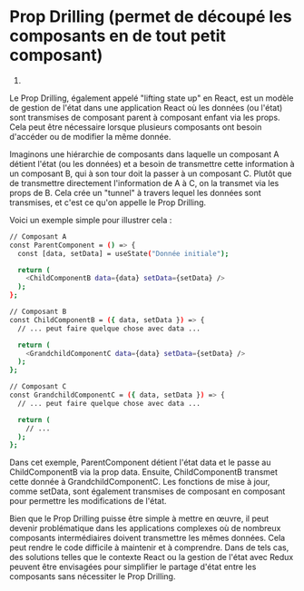 # Prop Drilling (permet de découpé les composants en de tout petit composant)

1.
Le Prop Drilling, également appelé "lifting state up" en React, est un modèle de gestion de l'état dans une application React où les données (ou l'état) sont transmises de composant parent à composant enfant via les props. Cela peut être nécessaire lorsque plusieurs composants ont besoin d'accéder ou de modifier la même donnée.

Imaginons une hiérarchie de composants dans laquelle un composant A détient l'état (ou les données) et a besoin de transmettre cette information à un composant B, qui à son tour doit la passer à un composant C. Plutôt que de transmettre directement l'information de A à C, on la transmet via les props de B. Cela crée un "tunnel" à travers lequel les données sont transmises, et c'est ce qu'on appelle le Prop Drilling.

Voici un exemple simple pour illustrer cela :

```bash
// Composant A
const ParentComponent = () => {
  const [data, setData] = useState("Donnée initiale");

  return (
    <ChildComponentB data={data} setData={setData} />
  );
};

// Composant B
const ChildComponentB = ({ data, setData }) => {
  // ... peut faire quelque chose avec data ...

  return (
    <GrandchildComponentC data={data} setData={setData} />
  );
};

// Composant C
const GrandchildComponentC = ({ data, setData }) => {
  // ... peut faire quelque chose avec data ...

  return (
    // ...
  );
};

```

Dans cet exemple, ParentComponent détient l'état data et le passe au ChildComponentB via la prop data. Ensuite, ChildComponentB transmet cette donnée à GrandchildComponentC. Les fonctions de mise à jour, comme setData, sont également transmises de composant en composant pour permettre les modifications de l'état.

Bien que le Prop Drilling puisse être simple à mettre en œuvre, il peut devenir problématique dans les applications complexes où de nombreux composants intermédiaires doivent transmettre les mêmes données. Cela peut rendre le code difficile à maintenir et à comprendre. Dans de tels cas, des solutions telles que le contexte React ou la gestion de l'état avec Redux peuvent être envisagées pour simplifier le partage d'état entre les composants sans nécessiter le Prop Drilling.